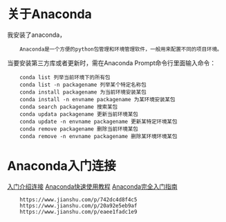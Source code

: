 # 关于Anaconda
我安装了anaconda，

        Anaconda是一个方便的python包管理和环境管理软件，一般用来配置不同的项目环境。  

当要安装第三方库或者更新时，需在Anaconda Prompt命令行里面输入命令：

        conda list 列举当前环境下的所有包
        conda list -n packagename 列举某个特定名称包
        conda install packagename 为当前环境安装某包
        conda install -n envname packagename 为某环境安装某包
        conda search packagename 搜索某包
        conda updata packagename 更新当前环境某包
        conda update -n envname packagename 更新某特定环境某包
        conda remove packagename 删除当前环境某包
        conda remove -n envname packagename 删除某环境环境某包
                
 # Anaconda入门连接
 [入门介绍连接](https://www.jianshu.com/p/742dc4d8f4c5)
 [Anaconda快速使用教程](https://www.jianshu.com/p/20a92e5eb9af)
 [Anaconda完全入门指南](https://www.jianshu.com/p/eaee1fadc1e9)
 
        https://www.jianshu.com/p/742dc4d8f4c5
        https://www.jianshu.com/p/20a92e5eb9af
        https://www.jianshu.com/p/eaee1fadc1e9


